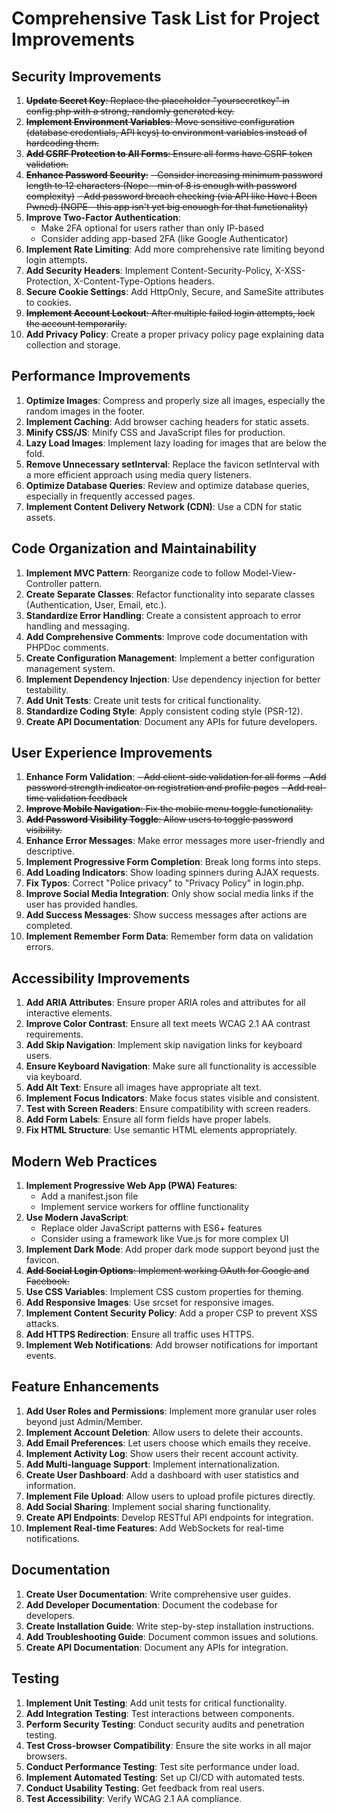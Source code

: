 # Comprehensive Task List for Project Improvements

## Security Improvements
1. ~~**Update Secret Key**: Replace the placeholder "yoursecretkey" in config.php with a strong, randomly generated key.~~
2. ~~**Implement Environment Variables**: Move sensitive configuration (database credentials, API keys) to environment variables instead of hardcoding them.~~
3. ~~**Add CSRF Protection to All Forms**: Ensure all forms have CSRF token validation.~~
4. ~~**Enhance Password Security**:~~
   ~~- Consider increasing minimum password length to 12 characters (Nope - min of 8 is enough with password complexity)~~
   ~~- Add password breach checking (via API like Have I Been Pwned) (NOPE - this app isn't yet big enouogh for that functionality)~~
5. **Improve Two-Factor Authentication**:
   - Make 2FA optional for users rather than only IP-based
   - Consider adding app-based 2FA (like Google Authenticator)
6. **Implement Rate Limiting**: Add more comprehensive rate limiting beyond login attempts.
7. **Add Security Headers**: Implement Content-Security-Policy, X-XSS-Protection, X-Content-Type-Options headers.
8. **Secure Cookie Settings**: Add HttpOnly, Secure, and SameSite attributes to cookies.
9. ~~**Implement Account Lockout**: After multiple failed login attempts, lock the account temporarily.~~
10. **Add Privacy Policy**: Create a proper privacy policy page explaining data collection and storage.

## Performance Improvements
1. **Optimize Images**: Compress and properly size all images, especially the random images in the footer.
2. **Implement Caching**: Add browser caching headers for static assets.
3. **Minify CSS/JS**: Minify CSS and JavaScript files for production.
4. **Lazy Load Images**: Implement lazy loading for images that are below the fold.
5. **Remove Unnecessary setInterval**: Replace the favicon setInterval with a more efficient approach using media query listeners.
6. **Optimize Database Queries**: Review and optimize database queries, especially in frequently accessed pages.
7. **Implement Content Delivery Network (CDN)**: Use a CDN for static assets.

## Code Organization and Maintainability
1. **Implement MVC Pattern**: Reorganize code to follow Model-View-Controller pattern.
2. **Create Separate Classes**: Refactor functionality into separate classes (Authentication, User, Email, etc.).
3. **Standardize Error Handling**: Create a consistent approach to error handling and messaging.
4. **Add Comprehensive Comments**: Improve code documentation with PHPDoc comments.
5. **Create Configuration Management**: Implement a better configuration management system.
6. **Implement Dependency Injection**: Use dependency injection for better testability.
7. **Add Unit Tests**: Create unit tests for critical functionality.
8. **Standardize Coding Style**: Apply consistent coding style (PSR-12).
9. **Create API Documentation**: Document any APIs for future developers.

## User Experience Improvements
1. **Enhance Form Validation**:
   ~~- Add client-side validation for all forms~~
   ~~- Add password strength indicator on registration and profile pages~~
   ~~- Add real-time validation feedback~~
2. ~~**Improve Mobile Navigation**: Fix the mobile menu toggle functionality.~~
3. ~~**Add Password Visibility Toggle**: Allow users to toggle password visibility.~~
4. **Enhance Error Messages**: Make error messages more user-friendly and descriptive.
5. **Implement Progressive Form Completion**: Break long forms into steps.
6. **Add Loading Indicators**: Show loading spinners during AJAX requests.
7. **Fix Typos**: Correct "Police privacy" to "Privacy Policy" in login.php.
8. **Improve Social Media Integration**: Only show social media links if the user has provided handles.
9. **Add Success Messages**: Show success messages after actions are completed.
10. **Implement Remember Form Data**: Remember form data on validation errors.

## Accessibility Improvements
1. **Add ARIA Attributes**: Ensure proper ARIA roles and attributes for all interactive elements.
2. **Improve Color Contrast**: Ensure all text meets WCAG 2.1 AA contrast requirements.
3. **Add Skip Navigation**: Implement skip navigation links for keyboard users.
4. **Ensure Keyboard Navigation**: Make sure all functionality is accessible via keyboard.
5. **Add Alt Text**: Ensure all images have appropriate alt text.
6. **Implement Focus Indicators**: Make focus states visible and consistent.
7. **Test with Screen Readers**: Ensure compatibility with screen readers.
8. **Add Form Labels**: Ensure all form fields have proper labels.
9. **Fix HTML Structure**: Use semantic HTML elements appropriately.

## Modern Web Practices
1. **Implement Progressive Web App (PWA) Features**:
   - Add a manifest.json file
   - Implement service workers for offline functionality
2. **Use Modern JavaScript**:
   - Replace older JavaScript patterns with ES6+ features
   - Consider using a framework like Vue.js for more complex UI
3. **Implement Dark Mode**: Add proper dark mode support beyond just the favicon.
4. ~~**Add Social Login Options**: Implement working OAuth for Google and Facebook.~~
5. **Use CSS Variables**: Implement CSS custom properties for theming.
6. **Add Responsive Images**: Use srcset for responsive images.
7. **Implement Content Security Policy**: Add a proper CSP to prevent XSS attacks.
8. **Add HTTPS Redirection**: Ensure all traffic uses HTTPS.
9. **Implement Web Notifications**: Add browser notifications for important events.

## Feature Enhancements
1. **Add User Roles and Permissions**: Implement more granular user roles beyond just Admin/Member.
2. **Implement Account Deletion**: Allow users to delete their accounts.
3. **Add Email Preferences**: Let users choose which emails they receive.
4. **Implement Activity Log**: Show users their recent account activity.
5. **Add Multi-language Support**: Implement internationalization.
6. **Create User Dashboard**: Add a dashboard with user statistics and information.
7. **Implement File Upload**: Allow users to upload profile pictures directly.
8. **Add Social Sharing**: Implement social sharing functionality.
9. **Create API Endpoints**: Develop RESTful API endpoints for integration.
10. **Implement Real-time Features**: Add WebSockets for real-time notifications.

## Documentation
1. **Create User Documentation**: Write comprehensive user guides.
2. **Add Developer Documentation**: Document the codebase for developers.
3. **Create Installation Guide**: Write step-by-step installation instructions.
4. **Add Troubleshooting Guide**: Document common issues and solutions.
5. **Create API Documentation**: Document any APIs for integration.

## Testing
1. **Implement Unit Testing**: Add unit tests for critical functionality.
2. **Add Integration Testing**: Test interactions between components.
3. **Perform Security Testing**: Conduct security audits and penetration testing.
4. **Test Cross-browser Compatibility**: Ensure the site works in all major browsers.
5. **Conduct Performance Testing**: Test site performance under load.
6. **Implement Automated Testing**: Set up CI/CD with automated tests.
7. **Conduct Usability Testing**: Get feedback from real users.
8. **Test Accessibility**: Verify WCAG 2.1 AA compliance.